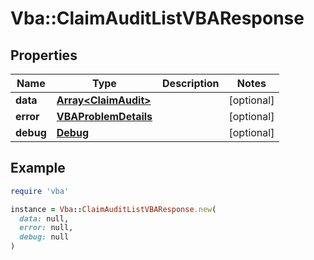 # Vba::ClaimAuditListVBAResponse

## Properties

| Name | Type | Description | Notes |
| ---- | ---- | ----------- | ----- |
| **data** | [**Array&lt;ClaimAudit&gt;**](ClaimAudit.md) |  | [optional] |
| **error** | [**VBAProblemDetails**](VBAProblemDetails.md) |  | [optional] |
| **debug** | [**Debug**](Debug.md) |  | [optional] |

## Example

```ruby
require 'vba'

instance = Vba::ClaimAuditListVBAResponse.new(
  data: null,
  error: null,
  debug: null
)
```

